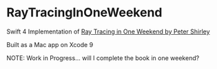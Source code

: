 # RayTracingInOneWeekend
Swift 4 Implementation of [Ray Tracing in One Weekend by Peter Shirley](http://amzn.to/2HGCtyu)

Built as a Mac app on Xcode 9

NOTE: Work in Progress... will I complete the book in one weekend?
